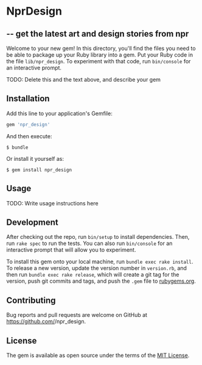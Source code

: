 # NprDesign
--
get the latest art and design stories from npr
--
Welcome to your new gem! In this directory, you'll find the files you need to be able to package up your Ruby library into a gem. Put your Ruby code in the file `lib/npr_design`. To experiment with that code, run `bin/console` for an interactive prompt.

TODO: Delete this and the text above, and describe your gem

## Installation

Add this line to your application's Gemfile:

```ruby
gem 'npr_design'
```

And then execute:

    $ bundle

Or install it yourself as:

    $ gem install npr_design

## Usage

TODO: Write usage instructions here

## Development

After checking out the repo, run `bin/setup` to install dependencies. Then, run `rake spec` to run the tests. You can also run `bin/console` for an interactive prompt that will allow you to experiment.

To install this gem onto your local machine, run `bundle exec rake install`. To release a new version, update the version number in `version.rb`, and then run `bundle exec rake release`, which will create a git tag for the version, push git commits and tags, and push the `.gem` file to [rubygems.org](https://rubygems.org).

## Contributing

Bug reports and pull requests are welcome on GitHub at https://github.com/<ElleeB>/npr_design.

## License

The gem is available as open source under the terms of the [MIT License](https://opensource.org/licenses/MIT).
